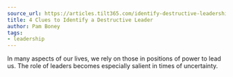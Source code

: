 ```yaml
---
source_url: https://articles.tilt365.com/identify-destructive-leadership-patterns/
title: 4 Clues to Identify a Destructive Leader
author: Pam Boney
tags:
- leadership
---
```

In many aspects of our lives, we rely on those in positions of power to lead us. The role of leaders becomes especially salient in times of uncertainty.